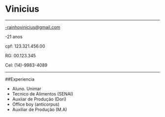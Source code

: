 # Vinicius

---


-rainhovinicius@gmail.com

-21 anos

cpf: 123.321.456.00

RG: 00.123.345

Cel: (14)-9983-4089

---

##Experiencia

- Aluno. Unimar 
- Tecnico de Alimentos (SENAI)
- Auxiiar de Produção (Dori)
- Office boy (anticorpus)
- Auxiliar de Produção (M.A)

